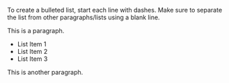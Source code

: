 To create a bulleted list, start each line with dashes. Make sure to separate the list from other paragraphs/lists using a blank line.
<!--break-->This is a paragraph.

- List Item 1
- List Item 2
- List Item 3

This is another paragraph.
